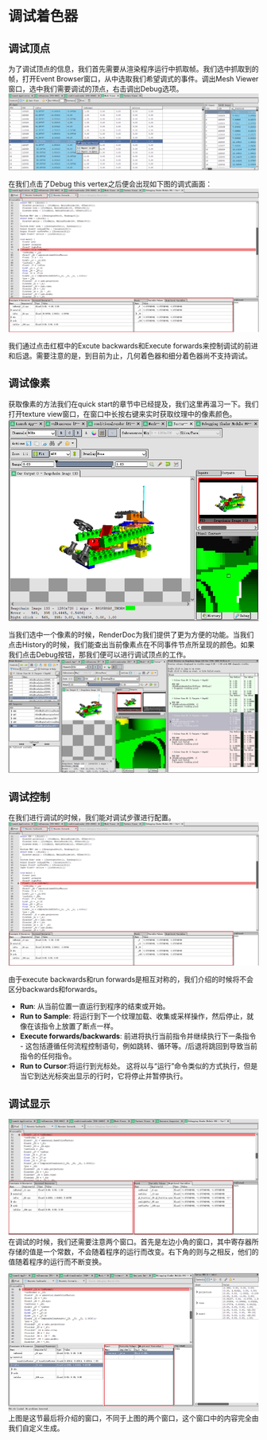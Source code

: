# 调试着色器
## 调试顶点
为了调试顶点的信息，我们首先需要从渲染程序运行中抓取帧。我们选中抓取到的帧，打开Event Browser窗口，从中选取我们希望调式的事件。调出Mesh Viewer窗口，选中我们需要调试的顶点，右击调出Debug选项。
![](./img/3.RenderDoc_vertex_debug.png)
<br/>

在我们点击了Debug this vertex之后便会出现如下图的调式画面：
![](./img/3.RenderDoc_vertex_debug_forward_backward.png)
<br/>

我们通过点击红框中的Excute backwards和Execute forwards来控制调试的前进和后退。需要注意的是，到目前为止，几何着色器和细分着色器尚不支持调试。
<br/>

## 调试像素
获取像素的方法我们在quick start的章节中已经提及，我们这里再温习一下。我们打开texture view窗口，在窗口中长按右键来实时获取纹理中的像素颜色。
![](./img/3.RenderDoc_pixel_debug.png)
<br/>

当我们选中一个像素的时候，RenderDoc为我们提供了更为方便的功能。当我们点击History的时候，我们能查出当前像素点在不同事件节点所呈现的颜色。如果我们点击Debug按钮，那我们便可以进行调试顶点的工作。
![](./img/3.RenderDoc_pixel_debug_history.png)
<br/>

## 调试控制

在我们进行调试的时候，我们能对调试步骤进行配置。
![](./img/3.RenderDoc_vertex_debug_forward_backward.png)
<br/>

由于execute backwards和run forwards是相互对称的，我们介绍的时候将不会区分backwards和forwards。
* __Run__: 从当前位置一直运行到程序的结束或开始。
* __Run to Sample__: 将运行到下一个纹理加载、收集或采样操作，然后停止，就像在该指令上放置了断点一样。
* __Execute forwards/backwards__: 前进将执行当前指令并继续执行下一条指令 - 这包括遵循任何流程控制语句，例如跳转、循环等。/后退将跳回到导致当前指令的任何指令。
* __Run to Cursor__:将运行到光标处。 这将以与“运行”命令类似的方式执行，但是当它到达光标突出显示的行时，它将停止并暂停执行。

## 调试显示
![](./img/3.RenderDoc_display_debug.png)
<br/>
在调试的时候，我们还需要注意两个窗口。首先是左边小角的窗口，其中寄存器所存储的值是一个常数，不会随着程序的运行而改变。右下角的则与之相反，他们的值随着程序的运行而不断变换。

![](./img/3.RenderDoc_display_debug_watch.png)
<br/>
上图是这节最后将介绍的窗口，不同于上图的两个窗口，这个窗口中的内容完全由我们自定义生成。





